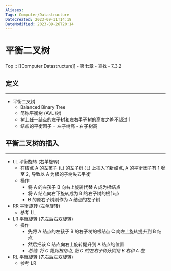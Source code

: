 ```yaml
---
Aliases: 
Tags: Computer/Datastructure 
DateCreated: 2023-09-11T14:18
DateModified: 2023-09-26T20:14
---
```

# 平衡二叉树

Top :: [[Computer Datastructure]] - 第七章 - 查找 - 7.3.2

## 定义
---
- 平衡二叉树
	- Balanced Binary Tree
	- 简称平衡树 (AVL 树)
	- 树上任一结点的左子树和左右手子树的高度之差不超过 1
	- 结点的平衡因子 = 左子树高 - 右子树高

## 平衡二叉树的插入
---
- LL 平衡旋转 (右单旋转)
	- 在结点 A 的左孩子 (L) 的左子树 (L) 上插入了新结点, A 的平衡因子有 1 增至 2, 导致以 A 为根的子树失去平衡
	- 操作
		- 将 A 的左孩子 B 向右上旋转代替 A 成为根结点
		- 将 A 结点向右下旋转成为 B 的右子树的根节点
		- B 的原右子树则作为 A 结点的左子树
- RR 平衡旋转 (左单旋转)
	- 参考 LL
- LR 平衡旋转 (先左后右双旋转)
	- 操作
		- 先将 A 结点的左孩子 B 的右子树的根结点 C 向左上旋转提升到 B 结点
		- 然后把该 C 结点向右上旋转提升到 A 结点的位置
		- *总结: 将 C 提到根结点, 把 C 的左右子树分别给 B 右和 A 左*
- RL 平衡旋转 (先右后左双旋转)
	- 参考 LR
